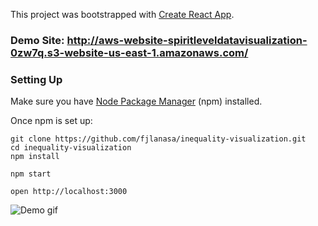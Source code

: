 This project was bootstrapped with [Create React App](https://github.com/facebookincubator/create-react-app).

### Demo Site: http://aws-website-spiritleveldatavisualization-0zw7q.s3-website-us-east-1.amazonaws.com/

### Setting Up

Make sure you have [Node Package Manager](https://www.npmjs.com/) (npm) installed.

Once npm is set up:

```
git clone https://github.com/fjlanasa/inequality-visualization.git
cd inequality-visualization
npm install

npm start

open http://localhost:3000
```
![Demo gif](https://cl.ly/0V1I083f2Z2k/Screen%20Recording%202017-07-18%20at%2004.24%20PM.gif)
